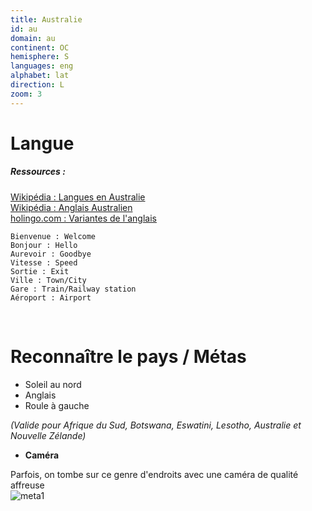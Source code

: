 ```yaml
---
title: Australie
id: au
domain: au
continent: OC
hemisphere: S
languages: eng
alphabet: lat
direction: L
zoom: 3
---
```


# Langue

##### Ressources :

[Wikipédia : Langues en Australie](https://fr.wikipedia.org/wiki/Australie#Langues)  
[Wikipédia : Anglais Australien](https://fr.wikipedia.org/wiki/Anglais_australien)  
[holingo.com : Variantes de l'anglais](https://www.holingo.com/fr/actualites/les-variantes-de-langlais)

```
Bienvenue : Welcome
Bonjour : Hello 
Aurevoir : Goodbye 
Vitesse : Speed
Sortie : Exit
Ville : Town/City
Gare : Train/Railway station
Aéroport : Airport
```

<br/>

# Reconnaître le pays / Métas

- Soleil au nord 
- Anglais
- Roule à gauche

_(Valide pour Afrique du Sud, Botswana, Eswatini, Lesotho, Australie et Nouvelle Zélande)_

- **Caméra**

Parfois, on tombe sur ce genre d'endroits avec une caméra de qualité affreuse  
![meta1](/images/au_geoguessr.png)
